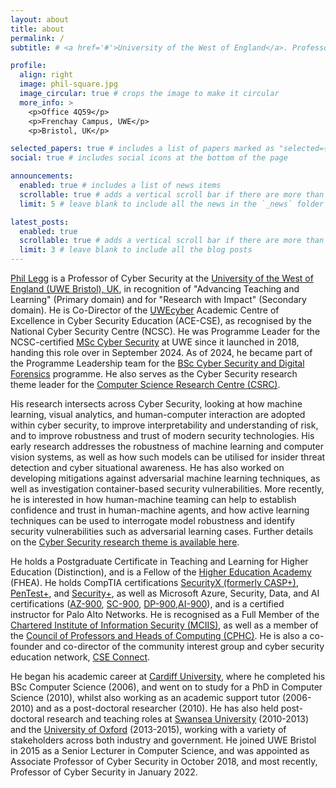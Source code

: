 ```yaml
---
layout: about
title: about
permalink: /
subtitle: # <a href='#'>University of the West of England</a>. Professor of Cyber Security

profile:
  align: right
  image: phil-square.jpg
  image_circular: true # crops the image to make it circular
  more_info: >
    <p>Office 4Q59</p>
    <p>Frenchay Campus, UWE</p>
    <p>Bristol, UK</p>

selected_papers: true # includes a list of papers marked as "selected={true}"
social: true # includes social icons at the bottom of the page

announcements:
  enabled: true # includes a list of news items
  scrollable: true # adds a vertical scroll bar if there are more than 3 news items
  limit: 5 # leave blank to include all the news in the `_news` folder

latest_posts:
  enabled: true
  scrollable: true # adds a vertical scroll bar if there are more than 3 new posts items
  limit: 3 # leave blank to include all the blog posts
---
```


[Phil Legg](https://people.uwe.ac.uk/Person/PhilLegg) is a Professor of Cyber Security at the [University of the West of England (UWE Bristol), UK](https://www.uwe.ac.uk/), in recognition of "Advancing Teaching and Learning" (Primary domain) and for "Research with Impact" (Secondary domain). He is Co-Director of the [UWEcyber](https://go.uwe.ac.uk/uwecyber) Academic Centre of Excellence in Cyber Security Education (ACE-CSE), as recognised by the National Cyber Security Centre (NCSC). He was Programme Leader for the NCSC-certified [MSc Cyber Security](https://courses.uwe.ac.uk/I9001/cyber-security) at UWE since it launched in 2018, handing this role over in September 2024. As of 2024, he became part of the Programme Leadership team for the [BSc Cyber Security and Digital Forensics](https://courses.uwe.ac.uk/G4H4/cyber-security-and-digital-forensics) programme. He also serves as the Cyber Security research theme leader for the [Computer Science Research Centre (CSRC)](https://www.uwe.ac.uk/research/centres-and-groups/csrc).

His research intersects across Cyber Security, looking at how machine learning, visual analytics, and human-computer interaction are adopted within cyber security, to improve interpretability and understanding of risk, and to improve robustness and trust of modern security technologies. His early research addresses the robustness of machine learning and computer vision systems, as well as how such models can be utilised for insider threat detection and cyber situational awareness. He has also worked on developing mitigations against adversarial machine learning techniques, as well as investigation container-based security vulnerabilities. More recently, he is interested in how human-machine teaming can help to establish confidence and trust in human-machine agents, and how active learning techniques can be used to interrogate model robustness and identify security vulnerabilities such as adversarial learning cases. Further details on the [Cyber Security research theme is available here](https://www.uwe.ac.uk/research/centres-and-groups/csrc/research-themes/cyber-security).

He holds a Postgraduate Certificate in Teaching and Learning for Higher Education (Distinction), and is a Fellow of the [Higher Education Academy](https://www.advance-he.ac.uk/) (FHEA). He holds CompTIA certifications [SecurityX (formerly CASP+)](https://www.credly.com/badges/9022b144-04a2-468e-a843-2f9765df3245/public_url), [PenTest+](https://www.credly.com/badges/d51aeacb-72ab-4d22-8481-4800e1daf912/public_url), and [Security+](https://www.credly.com/badges/e2796092-2196-4777-a770-aee25cf68b0a/public_url), as well as Microsoft Azure, Security, Data, and AI certifications ([AZ-900](https://www.credly.com/badges/1f4e81fd-d8d8-490a-84f1-e1db736ad533/public_url), [SC-900](https://www.credly.com/badges/52101c96-e767-4cdd-bc1e-bab49e3afb51/public_url), [DP-900](https://www.credly.com/badges/0c345f09-2810-422c-8605-fbbdaa2d70ea/public_url),[AI-900](https://www.credly.com/badges/d517f0c0-a43a-4070-9a0d-fa5a0cceb179/public_url)), and is a certified instructor for Palo Alto Networks. He is recognised as a Full Member of the [Chartered Institute of Information Security (MCIIS)](https://www.ciisec.org/), as well as a member of the [Council of Professors and Heads of Computing (CPHC)](https://cphc.ac.uk/). He is also a co-founder and co-director of the community interest group and cyber security education network, [CSE Connect](https://www.cseconnect.org).

He began his academic career at [Cardiff University](https://www.cardiff.ac.uk/), where he completed his BSc Computer Science (2006), and went on to study for a PhD in Computer Science (2010), whilst also working as an academic support tutor (2006-2010) and as a post-doctoral researcher (2010). He has also held post-doctoral research and teaching roles at [Swansea University](https://www.swansea.ac.uk/) (2010-2013) and the [University of Oxford](https://www.ox.ac.uk/) (2013-2015), working with a variety of stakeholders across both industry and government. He joined UWE Bristol in 2015 as a Senior Lecturer in Computer Science, and was appointed as Associate Professor of Cyber Security in October 2018, and most recently, Professor of Cyber Security in January 2022.